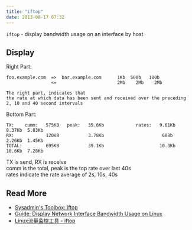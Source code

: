 ```yaml
---
title: "iftop"
date: 2013-08-17 07:32
---
```



`iftop` - display bandwidth usage on an interface by host

## Display ##

Right Part:

	foo.example.com  =>  bar.example.com      1Kb  500b   100b
					 <=                       2Mb    2Mb    2Mb
					 
	The right part, indicates that 
	the rate at which data has been sent and received over the preceding 2, 10 and 40 second intervals


Bottom Part:

	TX:    cumm:   575KB   peak:   35.6Kb            rates:   9.61Kb  8.37Kb  5.83Kb
	RX:            120KB           3.78Kb                      688b   2.26Kb  1.45Kb
	TOTAL:         695KB           39.1Kb                     10.3Kb  10.6Kb  7.28Kb

TX is send, RX is receive  
comm is the total, peak is the top rate over last 40s  
rates indicate the rate average of 2s, 10s, 40s  


## Read More ##

* [Sysadmin's Toolbox: iftop](http://www.linuxjournal.com/content/sysadmins-toolbox-iftop|The)
* [Guide: Display Network Interface Bandwidth Usage on Linux](http://www.thegeekstuff.com/2008/12/iftop-guide-display-network-interface-bandwidth-usage-on-linux/|IFTOP)
* [Linux流量监控工具 - iftop](http://www.vpser.net/manage/iftop.html)

